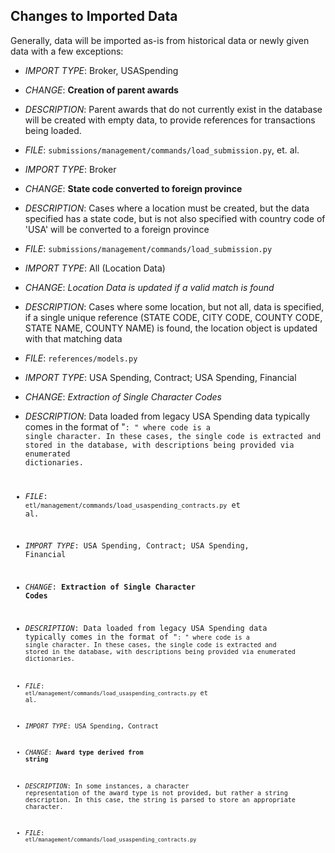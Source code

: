 ## Changes to Imported Data ##

Generally, data will be imported as-is from historical data or newly given data
with a few exceptions:

- _IMPORT TYPE_: Broker, USASpending
- _CHANGE_: **Creation of parent awards**
- _DESCRIPTION_: Parent awards that do not currently exist in the database will be
created with empty data, to provide references for transactions being loaded.
- _FILE_: `submissions/management/commands/load_submission.py`, et. al.


- _IMPORT TYPE_: Broker
- _CHANGE_: **State code converted to foreign province**
- _DESCRIPTION_: Cases where a location must be created, but the data specified has
a state code, but is not also specified with country code of 'USA' will be converted
to a foreign province
- _FILE_: `submissions/management/commands/load_submission.py`


- _IMPORT TYPE_: All (Location Data)
- _CHANGE_: *Location Data is updated if a valid match is found*
- _DESCRIPTION_: Cases where some location, but not all, data is specified, if a
single unique reference (STATE CODE, CITY CODE, COUNTY CODE, STATE NAME, COUNTY NAME)
is found, the location object is updated with that matching data
- _FILE_: `references/models.py`


- _IMPORT TYPE_: USA Spending, Contract; USA Spending, Financial
- _CHANGE_: *Extraction of Single Character Codes*
- _DESCRIPTION_: Data loaded from legacy USA Spending data typically comes in the format of
"<CODE>: <DESCRIPTION>" where code is a single character. In these cases, the single code is
extracted and stored in the database, with descriptions being provided via enumerated dictionaries.
- _FILE_:
 `etl/management/commands/load_usaspending_contracts.py` et al.


- _IMPORT TYPE_: USA Spending, Contract; USA Spending, Financial
- _CHANGE_: **Extraction of Single Character Codes**
- _DESCRIPTION_: Data loaded from legacy USA Spending data typically comes in the format of
"<CODE>: <DESCRIPTION>" where code is a single character. In these cases, the single code is
extracted and stored in the database, with descriptions being provided via enumerated dictionaries.
- _FILE_: `etl/management/commands/load_usaspending_contracts.py` et al.


- _IMPORT TYPE_: USA Spending, Contract
- _CHANGE_: **Award type derived from string**
- _DESCRIPTION_: In some instances, a character representation of the award type is not
provided, but rather a string description. In this case, the string is parsed to store
an appropriate character.
- _FILE_: `etl/management/commands/load_usaspending_contracts.py`

